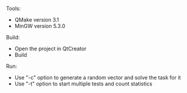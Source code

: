 Tools:
* QMake version 3.1
* MinGW version 5.3.0

Build:
* Open the project in QtCreator
* Build

Run:
* Use "-c" option to generate a random vector and solve the task for it
* Use "-t" option to start multiple tests and count statistics